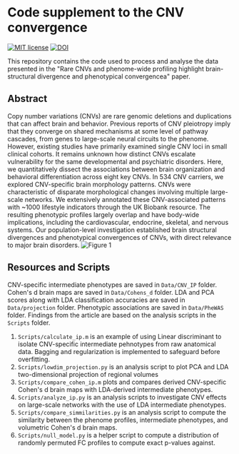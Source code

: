 # Code supplement to the CNV convergence
[![MIT license](https://img.shields.io/badge/License-MIT-blue.svg)](https://lbesson.mit-license.org/)
[![DOI](https://img.shields.io/badge/DOI-10.1101%2F862615-informational
)]([https://doi.org/10.1101/862615](https://doi.org/10.1101/2022.04.23.489093))

This repository contains the code used to process and analyse the data presented in the "Rare CNVs and phenome-wide profiling highlight brain-structural divergence and phenotypical convergencea" paper. 

## Abstract
Copy number variations (CNVs) are rare genomic deletions and duplications that can affect brain and behavior. Previous reports of CNV pleiotropy imply that they converge on shared mechanisms at some level of pathway cascades, from genes to large-scale neural circuits to the phenome. However, existing studies have primarily examined single CNV loci in small clinical cohorts. It remains unknown how distinct CNVs escalate vulnerability for the same developmental and psychiatric disorders. Here, we quantitatively dissect the associations between brain organization and behavioral differentiation across eight key CNVs. In 534 CNV carriers, we explored CNV-specific brain morphology patterns. CNVs were characteristic of disparate morphological changes involving multiple large-scale networks. We extensively annotated these CNV-associated patterns with ~1000 lifestyle indicators through the UK Biobank resource. The resulting phenotypic profiles largely overlap and have body-wide implications, including the cardiovascular, endocrine, skeletal, and nervous systems. Our population-level investigation established brain structural divergences and phenotypical convergences of CNVs, with direct relevance to major brain disorders.
![Figure 1](https://github.com/jakubkopal/CNV-convergence/blob/main/Figures/Fig1.png)

## Resources and Scripts
CNV-specific intermediate phenotypes are saved in `Data/CNV_IP` folder. Cohen's d brain maps are saved in `Data/Cohens_d` folder. LDA and PCA scores along with LDA classification accuracies are saved in `Data/projection` folder. Phenotypic associations are saved in `Data/PheWAS` folder. Findings from the article are based on the analysis scripts in the `Scripts` folder.

1.   `Scripts/calculate_ip.m` is an example of using Linear discriminant to isolate CNV-specific intermediate pehnotypes from raw anatomical data. Bagging and regularization is implemented to safeguard before overfitting.
2.   `Scripts/lowdim_projection.py` is an analysis script to plot PCA and LDA two-dimensional projection of regional volumes
3.   `Scripts/compare_cohen_ip.m` plots and compares derived CNV-specific Cohen's d brain maps with LDA-derived intermediate phenotypes.
4.   `Scripts/analyze_ip.py` is an analysis scripts to investigate CNV effects on large-scale networks with the use of LDA intermediate phenotypes.
5.   `Scripts/compare_simmilarities.py` is an analysis script to compute the similarity between the phenome profiles, intermediate phenotypes, and volumetric Cohen's d brain maps.
6.   `Scripts/null_model.py` is a helper script to compute a distribution of randomly permuted FC profiles to compute exact p-values against.

